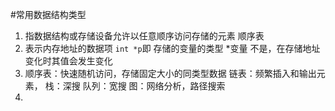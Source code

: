 #常用数据结构类型
1. 指数据结构或存储设备允许以任意顺序访问存储的元素  顺序表
2. 表示内存地址的数据项   `int *p`即  存储的变量的类型 *变量   不是，在存储地址变化时其值会发生变化
3. 顺序表：快速随机访问，存储固定大小的同类型数据
   链表：频繁插入和输出元素，
   栈：深搜
   队列：宽搜
   图：网络分析，路径搜索
4.   
